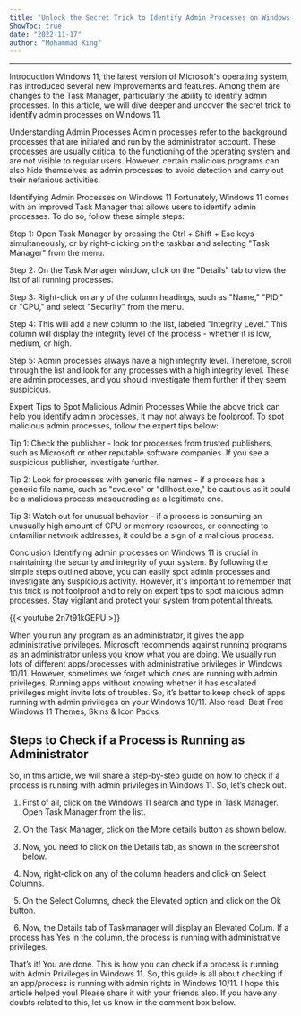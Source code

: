 ```yaml
---
title: "Unlock the Secret Trick to Identify Admin Processes on Windows 11 – Expert Tips Inside!"
ShowToc: true 
date: "2022-11-17"
author: "Mohammad King"
---
```

*****
Introduction
Windows 11, the latest version of Microsoft's operating system, has introduced several new improvements and features. Among them are changes to the Task Manager, particularly the ability to identify admin processes. In this article, we will dive deeper and uncover the secret trick to identify admin processes on Windows 11.

Understanding Admin Processes
Admin processes refer to the background processes that are initiated and run by the administrator account. These processes are usually critical to the functioning of the operating system and are not visible to regular users. However, certain malicious programs can also hide themselves as admin processes to avoid detection and carry out their nefarious activities.

Identifying Admin Processes on Windows 11
Fortunately, Windows 11 comes with an improved Task Manager that allows users to identify admin processes. To do so, follow these simple steps:

Step 1: Open Task Manager by pressing the Ctrl + Shift + Esc keys simultaneously, or by right-clicking on the taskbar and selecting "Task Manager" from the menu.

Step 2: On the Task Manager window, click on the "Details" tab to view the list of all running processes.

Step 3: Right-click on any of the column headings, such as "Name," "PID," or "CPU," and select "Security" from the menu.

Step 4: This will add a new column to the list, labeled "Integrity Level." This column will display the integrity level of the process - whether it is low, medium, or high.

Step 5: Admin processes always have a high integrity level. Therefore, scroll through the list and look for any processes with a high integrity level. These are admin processes, and you should investigate them further if they seem suspicious.

Expert Tips to Spot Malicious Admin Processes
While the above trick can help you identify admin processes, it may not always be foolproof. To spot malicious admin processes, follow the expert tips below:

Tip 1: Check the publisher - look for processes from trusted publishers, such as Microsoft or other reputable software companies. If you see a suspicious publisher, investigate further.

Tip 2: Look for processes with generic file names - if a process has a generic file name, such as "svc.exe" or "dllhost.exe," be cautious as it could be a malicious process masquerading as a legitimate one.

Tip 3: Watch out for unusual behavior - if a process is consuming an unusually high amount of CPU or memory resources, or connecting to unfamiliar network addresses, it could be a sign of a malicious process.

Conclusion
Identifying admin processes on Windows 11 is crucial in maintaining the security and integrity of your system. By following the simple steps outlined above, you can easily spot admin processes and investigate any suspicious activity. However, it's important to remember that this trick is not foolproof and to rely on expert tips to spot malicious admin processes. Stay vigilant and protect your system from potential threats.

{{< youtube 2n7t91kGEPU >}} 



When you run any program as an administrator, it gives the app administrative privileges. Microsoft recommends against running programs as an administrator unless you know what you are doing.
We usually run lots of different apps/processes with administrative privileges in Windows 10/11. However, sometimes we forget which ones are running with admin privileges.
Running apps without knowing whether it has escalated privileges might invite lots of troubles. So, it’s better to keep check of apps running with admin privileges on your Windows 10/11.
Also read: Best Free Windows 11 Themes, Skins & Icon Packs

 
## Steps to Check if a Process is Running as Administrator


So, in this article, we will share a step-by-step guide on how to check if a process is running with admin privileges in Windows 11. So, let’s check out.
1. First of all, click on the Windows 11 search and type in Task Manager. Open Task Manager from the list.

 
2. On the Task Manager, click on the More details button as shown below.

3. Now, you need to click on the Details tab, as shown in the screenshot below.

 
4. Now, right-click on any of the column headers and click on Select Columns.

 
5. On the Select Columns, check the Elevated option and click on the Ok button.

 
6. Now, the Details tab of Taskmanager will display an Elevated Colum. If a process has Yes in the column, the process is running with administrative privileges.

That’s it! You are done. This is how you can check if a process is running with Admin Privileges in Windows 11.
So, this guide is all about checking if an app/process is running with admin rights in Windows 10/11. I hope this article helped you! Please share it with your friends also. If you have any doubts related to this, let us know in the comment box below.




